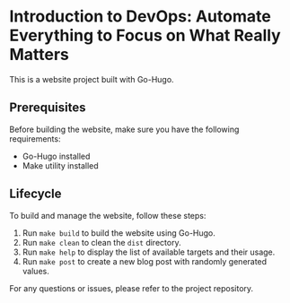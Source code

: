 # Introduction to DevOps: Automate Everything to Focus on What Really Matters

This is a website project built with Go-Hugo.

## Prerequisites

Before building the website, make sure you have the following requirements:

- Go-Hugo installed
- Make utility installed

## Lifecycle

To build and manage the website, follow these steps:

1. Run `make build` to build the website using Go-Hugo.
2. Run `make clean` to clean the `dist` directory.
3. Run `make help` to display the list of available targets and their usage.
4. Run `make post` to create a new blog post with randomly generated values.

For any questions or issues, please refer to the project repository.
